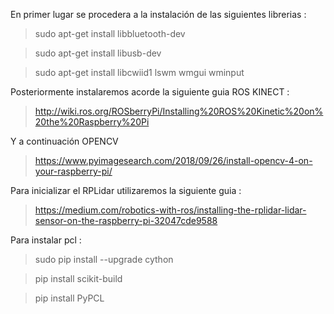 En primer lugar se procedera a la instalación de las siguientes librerias : 

>sudo apt-get install libbluetooth-dev

>sudo apt-get install libusb-dev

>sudo apt-get install libcwiid1 lswm wmgui wminput


Posteriormente instalaremos acorde la siguiente guia ROS KINECT : 

>http://wiki.ros.org/ROSberryPi/Installing%20ROS%20Kinetic%20on%20the%20Raspberry%20Pi

Y a continuación OPENCV

>https://www.pyimagesearch.com/2018/09/26/install-opencv-4-on-your-raspberry-pi/

Para inicializar el RPLidar utilizaremos la siguiente guia : 

>https://medium.com/robotics-with-ros/installing-the-rplidar-lidar-sensor-on-the-raspberry-pi-32047cde9588

Para instalar pcl :

>sudo pip install --upgrade cython

> pip install scikit-build

> pip install PyPCL
